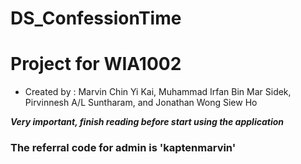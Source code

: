 # DS_ConfessionTime

# Project for WIA1002
*  Created by : Marvin Chin Yi Kai, Muhammad Irfan Bin Mar Sidek, Pirvinnesh A/L Suntharam, and Jonathan Wong Siew Ho

***Very important, finish reading before start using the application***

### The referral code for admin is 'kaptenmarvin'
